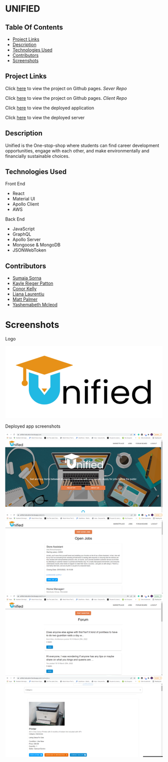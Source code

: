 # UNIFIED

## Table Of Contents
  - [Project Links](#project-links)
  - [Description](#description)
  - [Technologies Used](#technologies-used)
  - [Contributors](#contributors)
  - [Screenshots](#screenshots)
 
## Project Links

Click [here](https://github.com/conorjkelly96/unified-server) to view the project on Github pages.
_Sever Repo_

Click [here](https://github.com/conorjkelly96/unified-client) to view the project on Github pages. _Client Repo_

Click [here](https://unified-education.herokuapp.com/) to view the deployed application

Click [here](https://desolate-eyrie-52631.herokuapp.com/) to view the deployed server





## Description

Unified is the One-stop-shop where students can find career development opportunities, engage with each other, and make environmentally and financially sustainable choices.


## Technologies Used

 Front End

- React
- Material UI
- Apollo Client
- AWS

Back End

- JavaScript
- GraphQL
- Apollo Server
- Mongoose & MongoDB
- JSONWebToken

## Contributors

- [Sumaia Sorna](https://github.com/SumaiaSorna)
- [Kayle Rieger Patton](https://github.com/kayleriegerpatton)
- [Conor Kelly](https://github.com/conorjkelly96)
- [Liana Laurentiu](https://github.com/lianavaleria15)
- [Matt Palmer](https://github.com/tigerbath)
- [Yashemabeth Mcleod](https://github.com/Yashemabeth)



# Screenshots

Logo

<img src="./public/images/unifiedlogo.png">

Deployed app screenshots

<img src="./public/images/deployed-app.png">
<img src="./public/images/jobs-page.png">
<img src="./public/images/forum-page.png">
<img src="./public/images/market-place.png">



